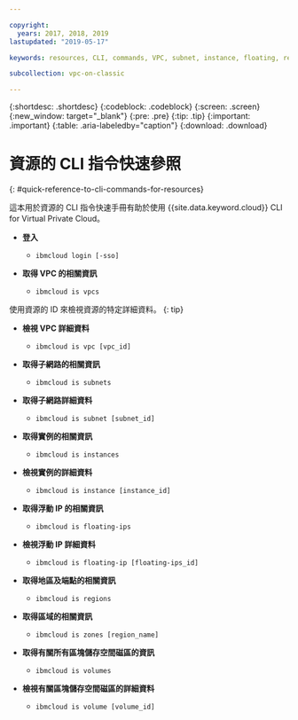 ```yaml
---

copyright:
  years: 2017, 2018, 2019
lastupdated: "2019-05-17"

keywords: resources, CLI, commands, VPC, subnet, instance, floating, region, endpoint, zone, storage

subcollection: vpc-on-classic

---
```


{:shortdesc: .shortdesc}
{:codeblock: .codeblock}
{:screen: .screen}
{:new_window: target="_blank"}
{:pre: .pre}
{:tip: .tip}
{:important: .important}
{:table: .aria-labeledby="caption"}
{:download: .download}

# 資源的 CLI 指令快速參照
{: #quick-reference-to-cli-commands-for-resources}

這本用於資源的 CLI 指令快速手冊有助於使用 {{site.data.keyword.cloud}} CLI for Virtual Private Cloud。

* **登入**

  * `ibmcloud login [-sso]`

* **取得 VPC 的相關資訊**

  * `ibmcloud is vpcs`
  
使用資源的 ID 來檢視資源的特定詳細資料。
{: tip}

* **檢視 VPC 詳細資料** 

  * `ibmcloud is vpc [vpc_id]` 

* **取得子網路的相關資訊** 

  * `ibmcloud is subnets`

* **取得子網路詳細資料**

  * `ibmcloud is subnet [subnet_id]`

* **取得實例的相關資訊**

  * `ibmcloud is instances` 

* **檢視實例的詳細資料** 

  * `ibmcloud is instance [instance_id]`

* **取得浮動 IP 的相關資訊** 

  * `ibmcloud is floating-ips`  

* **檢視浮動 IP 詳細資料**

  * `ibmcloud is floating-ip [floating-ips_id]`

* **取得地區及端點的相關資訊**

  * `ibmcloud is regions`

* **取得區域的相關資訊** 

  * `ibmcloud is zones [region_name]`
  
* **取得有關所有區塊儲存空間磁區的資訊**

  * `ibmcloud is volumes`
  
* **檢視有關區塊儲存空間磁區的詳細資料**

  * `ibmcloud is volume [volume_id]`
